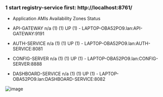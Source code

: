 
### 1 start registry-service first: http://localhost:8761/
 
* Application	AMIs	Availability Zones	Status

* API-GATEWAY	n/a (1)	(1)	UP (1) - LAPTOP-OBA52PO9.lan:API-GATEWAY:9191

* AUTH-SERVICE	n/a (1)	(1)	UP (1) - LAPTOP-OBA52PO9.lan:AUTH-SERVICE:8081

* CONFIG-SERVER	n/a (1)	(1)	UP (1) - LAPTOP-OBA52PO9.lan:CONFIG-SERVER:8888

* DASHBOARD-SERVICE	n/a (1)	(1)	UP (1) - LAPTOP-OBA52PO9.lan:DASHBOARD-SERVICE:8082

![image](https://github.com/user-attachments/assets/25bd3492-59d4-4a63-8ade-48cd02bac4d5)

